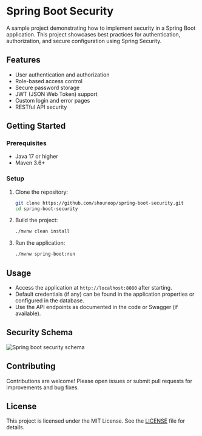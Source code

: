 # Spring Boot Security

A sample project demonstrating how to implement security in a Spring Boot application. This project showcases best practices for authentication, authorization, and secure configuration using Spring Security.

## Features
- User authentication and authorization
- Role-based access control
- Secure password storage
- JWT (JSON Web Token) support
- Custom login and error pages
- RESTful API security

## Getting Started

### Prerequisites
- Java 17 or higher
- Maven 3.6+

### Setup
1. Clone the repository:
   ```bash
   git clone https://github.com/shounoop/spring-boot-security.git
   cd spring-boot-security
   ```
2. Build the project:
   ```bash
   ./mvnw clean install
   ```
3. Run the application:
   ```bash
   ./mvnw spring-boot:run
   ```

## Usage
- Access the application at `http://localhost:8080` after starting.
- Default credentials (if any) can be found in the application properties or configured in the database.
- Use the API endpoints as documented in the code or Swagger (if available).

## Security Schema
![Spring boot security schema](https://github.com/shounoop/spring-boot-security/assets/85869774/588e88c1-67b6-40df-8ea5-437455e4db8d)

## Contributing
Contributions are welcome! Please open issues or submit pull requests for improvements and bug fixes.

## License
This project is licensed under the MIT License. See the [LICENSE](LICENSE) file for details.
